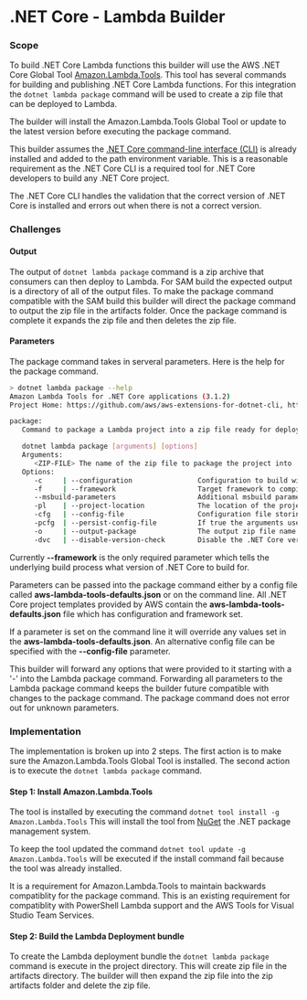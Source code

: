 # .NET Core - Lambda Builder

### Scope

To build .NET Core Lambda functions this builder will use the AWS .NET Core Global Tool [Amazon.Lambda.Tools](https://github.com/aws/aws-extensions-for-dotnet-cli#aws-lambda-amazonlambdatools).
This tool has several commands for building and publishing .NET Core Lambda functions. For this integration 
the `dotnet lambda package` command will be used to create a zip file that can be deployed to Lambda.

The builder will install the Amazon.Lambda.Tools Global Tool or update to the latest version before executing 
the package command.

This builder assumes the [.NET Core command-line interface (CLI)](https://docs.microsoft.com/en-us/dotnet/core/tools/?tabs=netcore2x) 
is already installed and added to the path environment variable. This is a reasonable requirement as the 
.NET Core CLI is a required tool for .NET Core developers to build any .NET Core project.

The .NET Core CLI handles the validation that the correct version of .NET Core is installed and errors out when there is 
not a correct version. 

### Challenges

#### Output

The output of `dotnet lambda package` command is a zip archive that consumers can then deploy to Lambda. For SAM build
the expected output is a directory of all of the output files. To make the package command compatible with the SAM build 
this builder will direct the package command to output the zip file in the artifacts folder. Once the package command is complete
it expands the zip file and then deletes the zip file.

#### Parameters

The package command takes in serveral parameters. Here is the help for the package command.
```bash
> dotnet lambda package --help
Amazon Lambda Tools for .NET Core applications (3.1.2)
Project Home: https://github.com/aws/aws-extensions-for-dotnet-cli, https://github.com/aws/aws-lambda-dotnet

package:
   Command to package a Lambda project into a zip file ready for deployment

   dotnet lambda package [arguments] [options]
   Arguments:
      <ZIP-FILE> The name of the zip file to package the project into
   Options:
      -c     | --configuration                Configuration to build with, for example Release or Debug.
      -f     | --framework                    Target framework to compile, for example dotnet6.0.
      --msbuild-parameters                    Additional msbuild parameters passed to the 'dotnet publish' command. Add quotes around the value if the value contains spaces.
      -pl    | --project-location             The location of the project, if not set the current directory will be assumed.
      -cfg   | --config-file                  Configuration file storing default values for command line arguments.
      -pcfg  | --persist-config-file          If true the arguments used for a successful deployment are persisted to a config file.
      -o     | --output-package               The output zip file name
      -dvc   | --disable-version-check        Disable the .NET Core version check. Only for advanced usage.
```

Currently **--framework** is the only required parameter which tells the underlying build process what version of .NET Core to build for.

Parameters can be passed into the package command either by a config file called **aws-lambda-tools-defaults.json** or on 
the command line. All .NET Core project templates provided by AWS contain the **aws-lambda-tools-defaults.json** file which has
 configuration and framework set. 

If a parameter is set on the command line it will override any values set in the **aws-lambda-tools-defaults.json**. 
An alternative config file can be specified with the **--config-file** parameter.

This builder will forward any options that were provided to it starting with a '-' into the Lambda package command. Forwarding
all parameters to the Lambda package command keeps the builder future compatible with changes to the package command. The package
command does not error out for unknown parameters.

### Implementation

The implementation is broken up into 2 steps. The first action is to make sure the Amazon.Lambda.Tools Global Tool
is installed. The second action is to execute the `dotnet lambda package` command. 

#### Step 1: Install Amazon.Lambda.Tools

The tool is installed by executing the command `dotnet tool install -g Amazon.Lambda.Tools` This will install the
tool from [NuGet](https://www.nuget.org/packages/Amazon.Lambda.Tools/) the .NET package management system. 

To keep the tool updated the command `dotnet tool update -g Amazon.Lambda.Tools` will be executed if the install 
command fail because the tool was already installed.

It is a requirement for Amazon.Lambda.Tools to maintain backwards compatiblity for the package command. This is an
existing requirement for compatiblity with PowerShell Lambda support and the AWS Tools for Visual Studio Team Services.

#### Step 2: Build the Lambda Deployment bundle

To create the Lambda deployment bundle the `dotnet lambda package` command is execute in the project directory. This will 
create zip file in the artifacts directory. The builder will then expand the zip file into the zip artifacts folder and
delete the zip file.